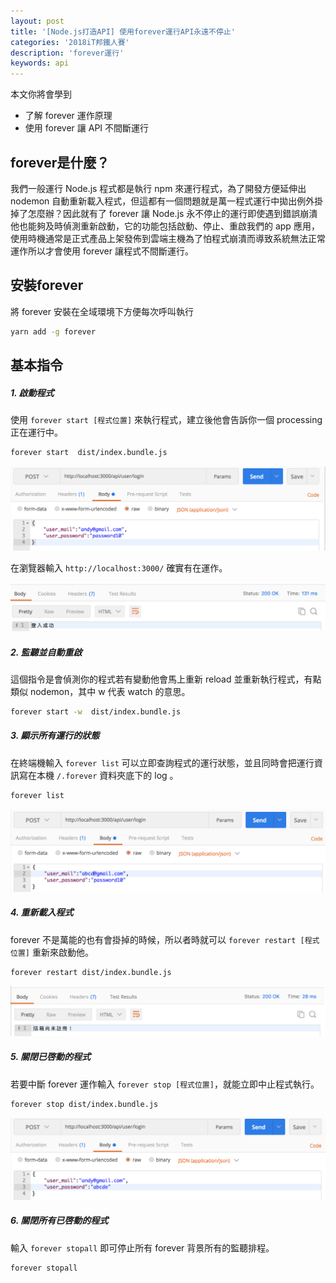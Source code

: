 ```yaml
---
layout: post
title: '[Node.js打造API] 使用forever運行API永遠不停止'
categories: '2018iT邦鐵人賽'
description: 'forever運行'
keywords: api
---
```


本文你將會學到
- 了解 forever 運作原理
- 使用 forever 讓 API 不間斷運行

## forever是什麼？
我們一般運行 Node.js 程式都是執行 npm 來運行程式，為了開發方便延伸出 nodemon 自動重新載入程式，但這都有一個問題就是萬一程式運行中拋出例外掛掉了怎麼辦？因此就有了 forever 讓 Node.js 永不停止的運行即使遇到錯誤崩潰他也能夠及時偵測重新啟動，它的功能包括啟動、停止、重啟我們的 app 應用，使用時機通常是正式產品上架發佈到雲端主機為了怕程式崩潰而導致系統無法正常運作所以才會使用 forever 讓程式不間斷運行。

## 安裝forever

將 forever 安裝在全域環境下方便每次呼叫執行

```bash
yarn add -g forever
```

## 基本指令

##### 1. 啟動程式
使用 `forever start [程式位置]` 來執行程式，建立後他會告訴你一個 processing 正在運行中。

```bash
forever start  dist/index.bundle.js
```

<img src="/images/posts/it2018/img1070109-1.png">

在瀏覽器輸入 `http://localhost:3000/` 確實有在運作。

<img src="/images/posts/it2018/img1070109-2.png">

##### 2. 監聽並自動重啟
這個指令是會偵測你的程式若有變動他會馬上重新 reload 並重新執行程式，有點類似 nodemon，其中 w 代表 watch 的意思。

```bash
forever start -w  dist/index.bundle.js
```

##### 3. 顯示所有運行的狀態
在終端機輸入 `forever list` 可以立即查詢程式的運行狀態，並且同時會把運行資訊寫在本機 `/.forever` 資料夾底下的 log 。

```bash
forever list
```

<img src="/images/posts/it2018/img1070109-3.png">

##### 4. 重新載入程式
forever 不是萬能的也有會掛掉的時候，所以者時就可以 `forever restart [程式位置]` 重新來啟動他。

```bash
forever restart dist/index.bundle.js
```

<img src="/images/posts/it2018/img1070109-4.png">

##### 5. 關閉已啓動的程式
若要中斷 forever 運作輸入 `forever stop [程式位置]`，就能立即中止程式執行。

```bash
forever stop dist/index.bundle.js
```

<img src="/images/posts/it2018/img1070109-5.png">

##### 6. 關閉所有已啓動的程式
輸入 `forever stopall` 即可停止所有 forever 背景所有的監聽排程。

```bash
forever stopall
```
